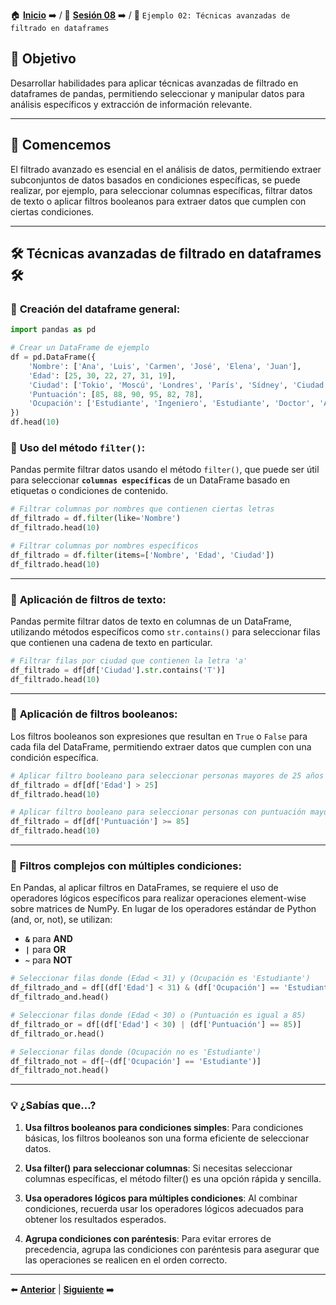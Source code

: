 🏠 [**Inicio**](../../Readme.md) ➡️ / 📖 [**Sesión 08**](../Readme.md) ➡️ / 📝 `Ejemplo 02: Técnicas avanzadas de filtrado en dataframes`

## 🎯 Objetivo

Desarrollar habilidades para aplicar técnicas avanzadas de filtrado en dataframes de pandas, permitiendo seleccionar y manipular datos para análisis específicos y extracción de información relevante.

---

## 🚀 Comencemos

El filtrado avanzado es esencial en el análisis de datos, permitiendo extraer subconjuntos de datos basados en condiciones específicas, se puede realizar, por ejemplo, para seleccionar columnas específicas, filtrar datos de texto o aplicar filtros booleanos para extraer datos que cumplen con ciertas condiciones.

---

## 🛠️ **Técnicas avanzadas de filtrado en dataframes** 🛠️

### 🧠 **Creación del dataframe general:**


```python
import pandas as pd

# Crear un DataFrame de ejemplo
df = pd.DataFrame({
    'Nombre': ['Ana', 'Luis', 'Carmen', 'José', 'Elena', 'Juan'],
    'Edad': [25, 30, 22, 27, 31, 19],
    'Ciudad': ['Tokio', 'Moscú', 'Londres', 'París', 'Sídney', 'Ciudad de México'],
    'Puntuación': [85, 88, 90, 95, 82, 78],
    'Ocupación': ['Estudiante', 'Ingeniero', 'Estudiante', 'Doctor', 'Arquitecto', 'Estudiante']
})
df.head(10)
```

### 📅 **Uso del método `filter()`:**

Pandas permite filtrar datos usando el método `filter()`, que puede ser útil para seleccionar **`columnas específicas`** de un DataFrame basado en etiquetas o condiciones de contenido.

```python
# Filtrar columnas por nombres que contienen ciertas letras
df_filtrado = df.filter(like='Nombre')
df_filtrado.head(10)
```
```python
# Filtrar columnas por nombres específicos
df_filtrado = df.filter(items=['Nombre', 'Edad', 'Ciudad'])
df_filtrado.head(10)
```

---

### 📝 **Aplicación de filtros de texto:**

Pandas permite filtrar datos de texto en columnas de un DataFrame, utilizando métodos específicos como `str.contains()` para seleccionar filas que contienen una cadena de texto en particular.

```python
# Filtrar filas por ciudad que contienen la letra 'a'
df_filtrado = df[df['Ciudad'].str.contains('T')]
df_filtrado.head(10)
```

---

### 🧮 **Aplicación de filtros booleanos:**

Los filtros booleanos son expresiones que resultan en `True` o `False` para cada fila del DataFrame, permitiendo extraer datos que cumplen con una condición específica.

```python
# Aplicar filtro booleano para seleccionar personas mayores de 25 años
df_filtrado = df[df['Edad'] > 25]
df_filtrado.head(10)
```

```python
# Aplicar filtro booleano para seleccionar personas con puntuación mayor o igual a 85
df_filtrado = df[df['Puntuación'] >= 85]
df_filtrado.head(10)
```

---

### 🚨 **Filtros complejos con múltiples condiciones:**

En Pandas, al aplicar filtros en DataFrames, se requiere el uso de operadores lógicos específicos para realizar operaciones element-wise sobre matrices de NumPy. En lugar de los operadores estándar de Python (and, or, not), se utilizan:

- **`&`** para **AND**
- **`|`** para **OR**
- **`~`** para **NOT**

```python
# Seleccionar filas donde (Edad < 31) y (Ocupación es 'Estudiante')
df_filtrado_and = df[(df['Edad'] < 31) & (df['Ocupación'] == 'Estudiante')]
df_filtrado_and.head()

# Seleccionar filas donde (Edad < 30) o (Puntuación es igual a 85)
df_filtrado_or = df[(df['Edad'] < 30) | (df['Puntuación'] == 85)]
df_filtrado_or.head()

# Seleccionar filas donde (Ocupación no es 'Estudiante')
df_filtrado_not = df[~(df['Ocupación'] == 'Estudiante')]
df_filtrado_not.head()
```

---

### 💡 **¿Sabías que...?**

1. **Usa filtros booleanos para condiciones simples**: Para condiciones básicas, los filtros booleanos son una forma eficiente de seleccionar datos.

2. **Usa filter() para seleccionar columnas**: Si necesitas seleccionar columnas específicas, el método filter() es una opción rápida y sencilla.

3. **Usa operadores lógicos para múltiples condiciones**: Al combinar condiciones, recuerda usar los operadores lógicos adecuados para obtener los resultados esperados.

4. **Agrupa condiciones con paréntesis**: Para evitar errores de precedencia, agrupa las condiciones con paréntesis para asegurar que las operaciones se realicen en el orden correcto.

---

⬅️ [**Anterior**](../Readme.md) | [**Siguiente**](../Reto-01/Readme.md) ➡️